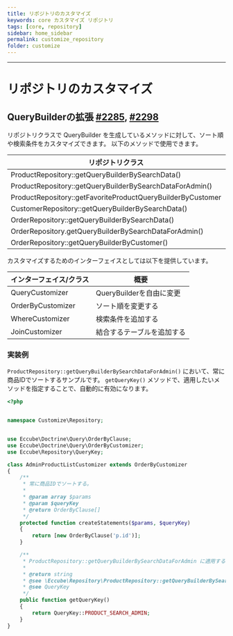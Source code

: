 ```yaml
---
title: リポジトリのカスタマイズ
keywords: core カスタマイズ リポジトリ
tags: [core, repository]
sidebar: home_sidebar
permalink: customize_repository
folder: customize
---
```



---

# リポジトリのカスタマイズ

## QueryBuilderの拡張 [#2285](https://github.com/EC-CUBE/ec-cube/pull/2285), [#2298](https://github.com/EC-CUBE/ec-cube/pull/2298)

リポジトリクラスで QueryBuilder を生成しているメソッドに対して、ソート順や検索条件をカスタマイズできます。
以下のメソッドで使用できます。

| リポジトリクラス                                            | QueryKey                           |
|-------------------------------------------------------------|------------------------------------|
| ProductRepository::getQueryBuilderBySearchData()            | QueryKey::PRODUCT_SEARCH           |
| ProductRepository::getQueryBuilderBySearchDataForAdmin()    | QueryKey::PRODUCT_SEARCH_ADMIN     |
| ProductRepository::getFavoriteProductQueryBuilderByCustomer | QueryKey::PRODUCT_GET_FAVORITE     |
| CustomerRepository::getQueryBuilderBySearchData()           | QueryKey::CUSTOMER_SEARCH          |
| OrderRepository::getQueryBuilderBySearchData()              | QueryKey::ORDER_SEARCH             |
| OrderRepository.getQueryBuilderBySearchDataForAdmin()       | QueryKey::ORDER_SEARCH_ADMIN       |
| OrderRepository::getQueryBuilderByCustomer()                | QueryKey::ORDER_SEARCH_BY_CUSTOMER |

カスタマイズするためのインターフェイスとしては以下を提供しています。


| インターフェイス/クラス | 概要                       |
|-------------------------|----------------------------|
| QueryCustomizer         | QueryBuilderを自由に変更   |
| OrderByCustomizer       | ソート順を変更する         |
| WhereCustomizer         | 検索条件を追加する         |
| JoinCustomizer          | 結合するテーブルを追加する |

### 実装例

`ProductRepository::getQueryBuilderBySearchDataForAdmin()` において、常に商品IDでソートするサンプルです。
`getQueryKey()` メソッドで、適用したいメソッドを指定することで、自動的に有効になります。

```php
<?php


namespace Customize\Repository;


use Eccube\Doctrine\Query\OrderByClause;
use Eccube\Doctrine\Query\OrderByCustomizer;
use Eccube\Repository\QueryKey;

class AdminProductListCustomizer extends OrderByCustomizer
{
    /**
     * 常に商品IDでソートする。
     *
     * @param array $params
     * @param $queryKey
     * @return OrderByClause[]
     */
    protected function createStatements($params, $queryKey)
    {
        return [new OrderByClause('p.id')];
    }

    /**
     * ProductRepository::getQueryBuilderBySearchDataForAdmin に適用する.
     *
     * @return string
     * @see \Eccube\Repository\ProductRepository::getQueryBuilderBySearchDataForAdmin()
     * @see QueryKey
     */
    public function getQueryKey()
    {
        return QueryKey::PRODUCT_SEARCH_ADMIN;
    }
}
```

